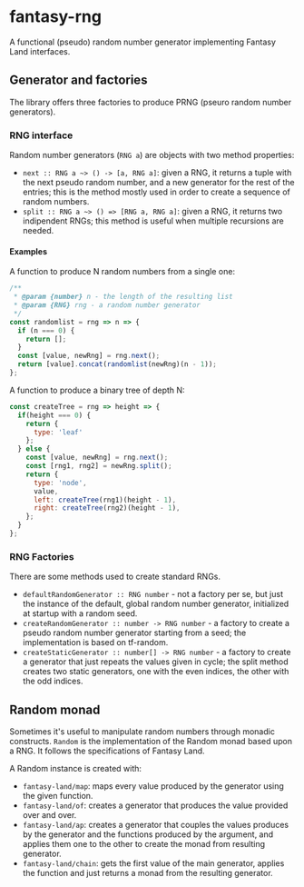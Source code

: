 # fantasy-rng
A functional (pseudo) random number generator implementing Fantasy Land interfaces.

## Generator and factories

The library offers three factories to produce PRNG (pseuro random number generators).

### RNG interface

Random number generators (`RNG a`) are objects with two method properties:
- `next :: RNG a ~> () -> [a, RNG a]`: given a RNG, it returns a tuple with the next pseudo random number, and a new generator for the rest of the entries; this is the method mostly used in order to create a sequence of random numbers.
- `split :: RNG a ~> () => [RNG a, RNG a]`: given a RNG, it returns two indipendent RNGs; this method is useful when multiple recursions are needed.

#### Examples

A function to produce N random numbers from a single one:

```javascript
/**
 * @param {number} n - the length of the resulting list
 * @param {RNG} rng - a random number generator
 */
const randomlist = rng => n => {
  if (n === 0) {
    return [];
  }
  const [value, newRng] = rng.next();
  return [value].concat(randomlist(newRng)(n - 1));
};
```

A function to produce a binary tree of depth N:

```javascript
const createTree = rng => height => {
  if(height === 0) {
    return {
      type: 'leaf'
    };
  } else {
    const [value, newRng] = rng.next();
    const [rng1, rng2] = newRng.split();
    return {
      type: 'node',
      value,
      left: createTree(rng1)(height - 1),
      right: createTree(rng2)(height - 1),
    };
  }
};
```

### RNG Factories

There are some methods used to create standard RNGs.

- `defaultRandomGenerator :: RNG number` - not a factory per se, but just the instance of the default, global random number generator, initialized at startup with a random seed.
- `createRandomGenerator :: number -> RNG number` - a factory to create a pseudo random number generator starting from a seed; the implementation is based on tf-random.
- `createStaticGenerator :: number[] -> RNG number` - a factory to create a generator that just repeats the values given in cycle; the split method creates two static generators, one with the even indices, the other with the odd indices. 

## Random monad

Sometimes it's useful to manipulate random numbers through monadic constructs. `Random` is the implementation of the Random monad based upon a RNG. It follows the specifications of Fantasy Land.

A Random instance is created with:

- `fantasy-land/map`: maps every value produced by the generator using the given function.
- `fantasy-land/of`: creates a generator that produces the value provided over and over.
- `fantasy-land/ap`: creates a generator that couples the values produces by the generator and the functions produced by the argument, and applies them one to the other to create the monad from resulting generator.
- `fantasy-land/chain`: gets the first value of the main generator, applies the function and just returns a monad from the resulting generator.